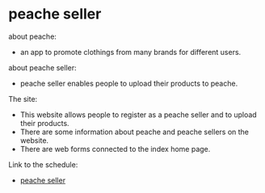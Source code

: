 # peache seller

about peache:
- an app to promote clothings from many brands for different users.

about peache seller:
- peache seller enables people to upload their products to peache.

The site:
- This website allows people to register as a peache seller and to upload their products.
- There are some information about peache and peache sellers on the website.
- There are web forms connected to the index home page.

Link to the schedule:
- <a href="">peache seller</a>
